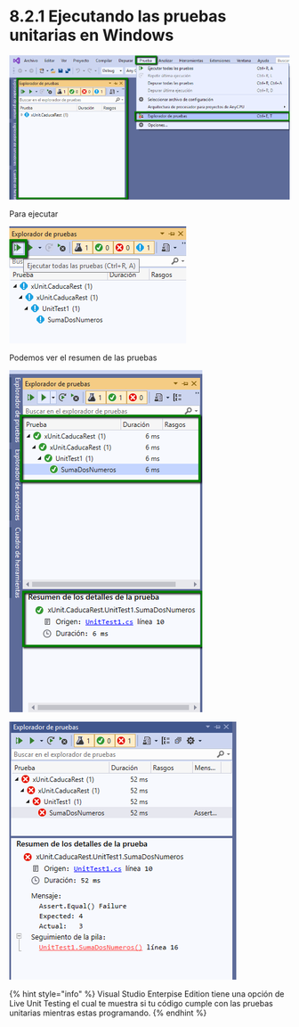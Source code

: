 # 8.2.1 Ejecutando las pruebas unitarias en Windows

![](../../.gitbook/assets/image%20%28218%29.png)

Para ejecutar

![](../../.gitbook/assets/image%20%285%29.png)

Podemos ver el resumen de las pruebas

![](../../.gitbook/assets/image%20%287%29.png)

![](../../.gitbook/assets/image%20%2844%29.png)

{% hint style="info" %}
Visual Studio Enterpise Edition tiene una opción de Live Unit Testing el cual te muestra si tu código cumple con las pruebas unitarias mientras estas programando.
{% endhint %}

